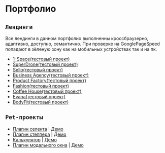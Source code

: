 # Портфолио
## `Лендинги`
Все лендинги в данном портфолио выполненны кроссбраузерно, адаптивно, доступно, семантично.
При проверке на GooglePageSpeed попадают в зёленую зону как на мобильных устройствах так и на пк.

- [1-Space(тестовый проект)](https://eduardvorsin.github.io/landing-pages/sites/1-Space/index.html)
- [SuperDrone(тестовый проект)](https://eduardvorsin.github.io/landing-pages/sites/SuperDrone/index.html)
- [Sello(тестовый проект)](https://eduardvorsin.github.io/landing-pages/sites/Sello/index.html)
- [Business Agency(тестовый проект)](https://eduardvorsin.github.io/landing-pages/sites/BusinessAgency/index.html)
- [Product Factory(тестовый проект)](https://eduardvorsin.github.io/landing-pages/sites/ProductFactory/index.html)
- [Fashion(тестовый проект)](https://eduardvorsin.github.io/landing-pages/sites/Fashion/index.html)
- [Coffee House(тестовый проект)](https://eduardvorsin.github.io/landing-pages/sites/CoffeeHouse/index.html)
- [Evana(тестовый проект)](https://eduardvorsin.github.io/landing-pages/sites/Evana/index.html)
- [BodyFit(тестовый проект)](https://eduardvorsin.github.io/landing-pages/sites/BodyFit/index.html)

## `Pet-проекты`
- [Плагин селекта](pet-projects/Select) | [Демо](https://eduardvorsin.github.io/landing-pages/pet-projects/Select/index.html)
- [Плагин степпера](pet-projects/Stepper) | [Демо](https://eduardvorsin.github.io/landing-pages/pet-projects/Stepper/index.html)
- [Калькулятор](pet-projects/Calculator) | [Демо](https://eduardvorsin.github.io/landing-pages/pet-projects/Calculator/index.html)
- [Плагин модального окна](pet-projects/Modal) | [Демо](https://eduardvorsin.github.io/landing-pages/pet-projects/Modal/index.html)
